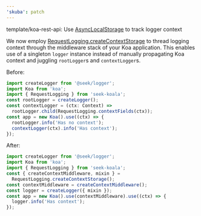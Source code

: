```yaml
---
'skuba': patch
---
```


template/koa-rest-api: Use [AsyncLocalStorage](https://nodejs.org/docs/latest-v16.x/api/async_context.html#asynchronous-context-tracking) to track logger context


We now employ [RequestLogging.createContextStorage](https://github.com/seek-oss/koala/blob/master/src/requestLogging/README.md#context-logging) to thread logging context through the middleware stack of your Koa application. This enables use of a singleton `logger` instance instead of manually propagating Koa context and juggling `rootLogger`s and `contextLogger`s.

Before:
```typescript
import createLogger from '@seek/logger';
import Koa from 'koa';
import { RequestLogging } from 'seek-koala';
const rootLogger = createLogger();
const contextLogger = (ctx: Context) =>
  rootLogger.child(RequestLogging.contextFields(ctx));
const app = new Koa().use((ctx) => {
  rootLogger.info('Has no context');
  contextLogger(ctx).info('Has context');
});
```
After:
```typescript
import createLogger from '@seek/logger';
import Koa from 'koa';
import { RequestLogging } from 'seek-koala';
const { createContextMiddleware, mixin } =
  RequestLogging.createContextStorage();
const contextMiddleware = createContextMiddleware();
const logger = createLogger({ mixin });
const app = new Koa().use(contextMiddleware).use((ctx) => {
  logger.info('Has context');
});
```